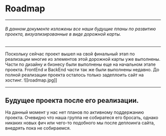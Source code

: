# Roadmap
***
###### В данном документе изложены все наши будущие планы по развитию проекта, визуализированные в виде дорожной карты.
***

Поскольку сейчас проект вышел на свой финальный этап по реализации многие из элементов этой дорожной карты уже выполнены. Части по дизайну и бизнесу были выполнены еще на начальном этапе проекта. FrontEnd и BackEnd части так же были выполнены недавно. До полной реализации проекта осталось только задеплоить сайт на хостинг.
![[roadmap.jpg]]
***
## Будущее проекта после его реализации.
На данный момент у нас нет планов по активному поддержанию проекта. Очевидно что наша группа не собиратеся его бросать, однако никаких новых фич или чего-то подобного мы после деплоинга сайта, внедрять пока не собираемся.

